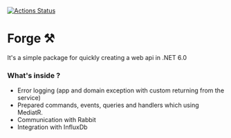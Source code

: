 [![Actions Status](https://github.com/Kacper096/Forge/workflows/master/badge.svg)](https://github.com/Kacper096/Forge/actions)

# Forge ⚒️
It's a simple package for quickly creating a web api in .NET 6.0

### What's inside ?
* Error logging (app and domain exception with custom returning from the service)
* Prepared commands, events, queries and handlers which using MediatR.
* Communication with Rabbit
* Integration with InfluxDb
